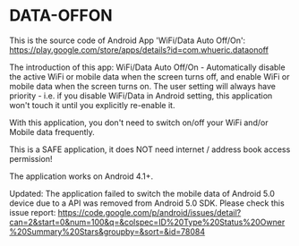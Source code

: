 # DATA-OFFON

This is the source code of Android App 'WiFi/Data Auto Off/On': https://play.google.com/store/apps/details?id=com.whueric.dataonoff

The introduction of this app:
WiFi/Data Auto Off/On - Automatically disable the active WiFi or mobile data when the screen turns off, and enable WiFi or mobile data when the screen turns on.
The user setting will always have priority - i.e. if you disable WiFi/Data in Android setting, this application won't touch it until you explicitly re-enable it.

With this application, you don't need to switch on/off your WiFi and/or Mobile data frequently.

This is a SAFE application, it does NOT need internet / address book access permission!


The application works on Android 4.1+.

Updated: The application failed to switch the mobile data of Android 5.0 device due to a API was removed from Android 5.0 SDK. Please check this issue report: https://code.google.com/p/android/issues/detail?can=2&start=0&num=100&q=&colspec=ID%20Type%20Status%20Owner%20Summary%20Stars&groupby=&sort=&id=78084


